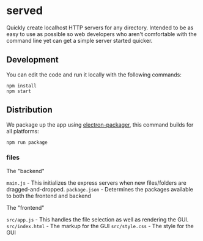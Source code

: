 # served

Quickly create localhost HTTP servers for any directory. 
Intended to be as easy to use as possible so web developers who aren't comfortable with the command line yet can get a simple server started quicker.


## Development

You can edit the code and run it locally with the following commands:
```
npm install  
npm start
```

## Distribution

We package up the app using [electron-packager](https://github.com/maxogden/electron-packager), this command builds for all platforms:
```
npm run package
```

### files

The "backend"

`main.js` - This initializes the express servers when new files/folders are dragged-and-dropped.
`package.json` - Determines the packages available to both the frontend and backend

The "frontend"

`src/app.js` - This handles the file selection as well as rendering the GUI.
`src/index.html` - The markup for the GUI
`src/style.css` - The style for the GUI
